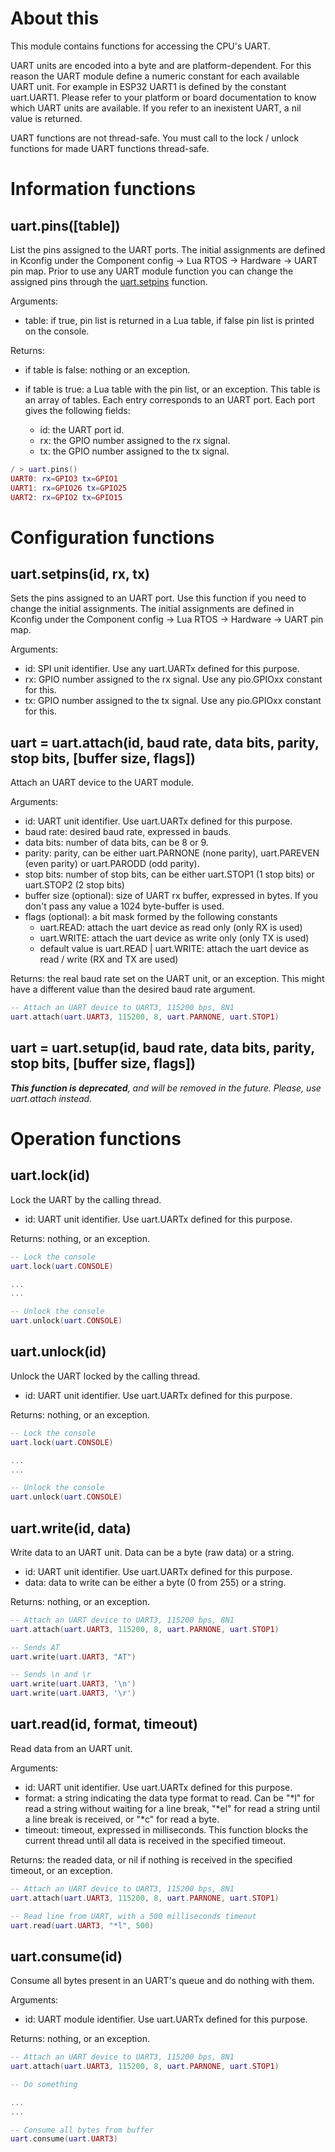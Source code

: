 # About this
 
This module contains functions for accessing the CPU's UART.

UART units are encoded into a byte and are platform-dependent. For this reason the UART module define a numeric constant for each available UART unit. For example in ESP32 UART1 is defined by the constant uart.UART1. Please refer to your platform or board documentation to know which UART units are available. If you refer to an inexistent UART, a nil value is returned.

UART functions are not thread-safe. You must call to the lock / unlock functions for made UART functions thread-safe.

# Information functions

## uart.pins([table])

List the pins assigned to the UART ports. The initial assignments are defined in Kconfig under the Component config -> Lua RTOS -> Hardware -> UART pin map. Prior to use any UART module function you can change the assigned pins through the [uart.setpins](#uartsetpinsid-rx-tx) function.

Arguments:

* table: if true, pin list is returned in a Lua table, if false pin list is printed on the console.

Returns:

* if table is false: nothing or an exception.

* if table is true: a Lua table with the pin list, or an exception. This table is an array of tables. Each entry corresponds to an UART port. Each port gives the following fields:

  * id: the UART port id.
  * rx: the GPIO number assigned to the rx signal.
  * tx: the GPIO number assigned to the tx signal.

```lua
/ > uart.pins()
UART0: rx=GPIO3 tx=GPIO1 
UART1: rx=GPIO26 tx=GPIO25 
UART2: rx=GPIO2 tx=GPIO15 
```

# Configuration functions

## uart.setpins(id, rx, tx)

Sets the pins assigned to an UART port. Use this function if you need to change the initial assignments. The initial assignments are defined in Kconfig under the Component config -> Lua RTOS -> Hardware -> UART pin map.

Arguments:

* id: SPI unit identifier. Use any uart.UARTx defined for this purpose.
* rx: GPIO number assigned to the rx signal. Use any pio.GPIOxx constant for this.
* tx: GPIO number assigned to the tx signal. Use any pio.GPIOxx constant for this.

## uart = uart.attach(id, baud rate, data bits, parity, stop bits, [buffer size, flags])

Attach an UART device to the UART module.

Arguments:

* id: UART unit identifier. Use uart.UARTx defined for this purpose.
* baud rate: desired baud rate, expressed in bauds.
* data bits: number of data bits, can be 8 or 9. 
* parity: parity, can be either uart.PARNONE (none parity), uart.PAREVEN (even parity) or uart.PARODD (odd parity).
* stop bits: number of stop bits, can be either uart.STOP1 (1 stop bits) or uart.STOP2 (2 stop bits)
* buffer size (optional): size of UART rx buffer, expressed in bytes. If you don't pass any value a 1024 byte-buffer is used.
* flags (optional): a bit mask formed by the following constants
   * uart.READ: attach the uart device as read only (only RX is used)
   * uart.WRITE: attach the uart device as write only (only TX is used)
   * default value is uart.READ | uart.WRITE: attach the uart device as read / write (RX and TX are used)

Returns: the real baud rate set on the UART unit, or an exception. This might have a different value than the desired baud rate argument.


```lua
-- Attach an UART device to UART3, 115200 bps, 8N1
uart.attach(uart.UART3, 115200, 8, uart.PARNONE, uart.STOP1)
```

## uart = uart.setup(id, baud rate, data bits, parity, stop bits, [buffer size, flags])

_**This function is deprecated**, and will be removed in the future. Please, use uart.attach instead._

# Operation functions

## uart.lock(id)

Lock the UART by the calling thread.

* id: UART unit identifier. Use uart.UARTx defined for this purpose.

Returns: nothing, or an exception.

```lua
-- Lock the console
uart.lock(uart.CONSOLE)

...
...

-- Unlock the console
uart.unlock(uart.CONSOLE)
```

## uart.unlock(id)

Unlock the UART locked by the calling thread.

* id: UART unit identifier. Use uart.UARTx defined for this purpose.

Returns: nothing, or an exception.

```lua
-- Lock the console
uart.lock(uart.CONSOLE)

...
...

-- Unlock the console
uart.unlock(uart.CONSOLE)

```

## uart.write(id, data)

Write data to an UART unit. Data can be a byte (raw data) or a string.

* id: UART unit identifier. Use uart.UARTx defined for this purpose.
* data: data to write can be either a byte (0 from 255) or a string.

Returns: nothing, or an exception.

```lua
-- Attach an UART device to UART3, 115200 bps, 8N1
uart.attach(uart.UART3, 115200, 8, uart.PARNONE, uart.STOP1)

-- Sends AT
uart.write(uart.UART3, "AT")

-- Sends \n and \r
uart.write(uart.UART3, '\n')
uart.write(uart.UART3, '\r')
```

## uart.read(id, format, timeout)

Read data from an UART unit.

Arguments:

* id: UART unit identifier. Use uart.UARTx defined for this purpose.
* format: a string indicating the data type format to read. Can be "*l" for read a string without waiting for a line break, "*el" for read a string until a line break is received, or "*c" for read a byte.
* timeout: timeout, expressed in milliseconds. This function blocks the current thread until all data is received in the specified timeout.

Returns: the readed data, or nil if nothing is received in the specified timeout, or an exception.

```lua
-- Attach an UART device to UART3, 115200 bps, 8N1
uart.attach(uart.UART3, 115200, 8, uart.PARNONE, uart.STOP1)

-- Read line from UART, with a 500 milliseconds timeout
uart.read(uart.UART3, "*l", 500)
```

## uart.consume(id)

Consume all bytes present in an UART's queue and do nothing with them.

Arguments:

* id: UART module identifier. Use uart.UARTx defined for this purpose.

Returns: nothing, or an exception.

```lua
-- Attach an UART device to UART3, 115200 bps, 8N1
uart.attach(uart.UART3, 115200, 8, uart.PARNONE, uart.STOP1)

-- Do something

...
...

-- Consume all bytes from buffer
uart.consume(uart.UART3)
```